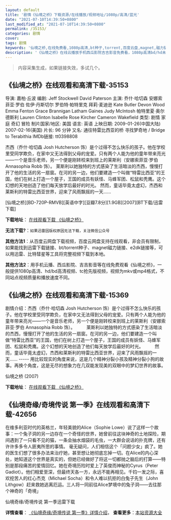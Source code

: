 ```yaml
---
layout: default
title: '剧情《仙境之桥》下载资源/在线播放/视频地址/1080p/高清/蓝光'
date: "2021-07-10T14:39:50+0800"
last_modified_at: "2021-07-10T14:39:50+0800"
permalink: /35153/
categories: 剧情
cover:
tags: 剧情
keywords: '仙境之桥,在线免费看,1080p高清,bt种子,torrent,百度云盘,magnet,磁力链,迅雷下载资源'
description: '《仙境之桥》在线云播放手机西瓜影院吉吉影音免费看，1080p高清bd/hd未删减完整版和tc抢先枪版，mkv/mp4格式，附带bt/torrent种子、magnet/磁力链、百度云盘、网盘资源迅雷下载链接'
---
```


>内容采集生成，如果链接失效，多试几个。


## 《仙境之桥》在线观看和高清下载-35153

导演: 嘉柏·丘波 编剧: Jeff Stockwell David Paterson 主演: 乔什·哈切森 安娜索菲亚·罗伯 佐伊·丹斯切尔 罗伯特·帕特里克 拜莉·麦迪逊 Kate Butler Devon Wood Emma Fenton Grace Brannigan Latham Gaines Judy McIntosh 帕特里夏·奥尔德斯利 Lauren Clinton Isabelle Rose Kircher Cameron Wakefield 类型: 剧情 家庭 奇幻 冒险 制片国家/地区: 美国 语言: 英语 上映日期: 2009-01-26(中国大陆) 2007-02-16(美国) 片长: 96 分钟 又名: 通往特雷比西亚的桥 寻找梦奇地 / Bridge to Terabithia IMDb链接: tt0398808

杰西（乔什·哈切森 Josh Hutcherson 饰）是个过得不怎么快乐的孩子。他在学校里受同学欺负，在家中又无法得到父母的宠爱。只有两个人能为他的童年带来亮光——一个是音乐老师，另一个便是刚转校来到班上的莱斯利（安娜索菲亚·罗伯 Annasophia Robb 饰）。 莱斯利以她独特的方式感染了生活暗淡的杰西，慢慢打开了他的生活的另一扇窗。在河的另一边，他们要建造一个叫做“特雷比西亚”的王国，他们在树上打造一个屋子，王国的成员有妖怪、马蜂军团、松鼠和秃鹰。这个幻想的天地创造了他们每天放学后最好的时光。 然而，童话毕竟太虚幻，杰西和莱斯利的特雷比西亚世界，迎来了风雨飘摇的一天……


[仙境之桥][BD-720P-RMVB][英语中字][豆瓣7.8分][1.9GB][2007][BT下载/迅雷下载]

**下载地址**： [在线观看下载 《仙境之桥》](https://www.btdx8.com/torrent/bridge_to_terabithia_2007.html) 


**无法下载?**：`如果迅雷因版权原因无法下载，关注微信公众号 `

**其他方法1**：从百度云网盘下载视频，百度云网盘支持在线观看，非会员有限制，如果能找到迅雷下载链接、bt/torrent种子、magnet磁力链接、e2dk链接等，可以用迅雷、比特彗星等工具将完整视频下载到本地。

**其他方法2**：用手机云播、西瓜影院、吉吉影音等在线免费观看《仙境之桥》，一般提供1080p高清、hd/bd高清视频、tc抢先版视频，视频为mkv或mp4格式，不同站点视频质量和播放速度不同。


## 《仙境之桥》在线观看和高清下载-15369

剧情介绍：杰西（乔什·哈切森 Josh Hutcherson 饰）是个过得不怎么快乐的孩子。他在学校里受同学欺负，在家中又无法得到父母的宠爱。只有两个人能为他的童年带来亮光——一个是音乐老师，另一个便是刚转校来到班上的莱斯利（安娜索菲亚·罗伯 Annasophia Robb 饰）。  　　莱斯利以她独特的方式感染了生活暗淡的杰西，慢慢打开了他的生活的另一扇窗。在河的另一边，他们要建造一个叫做“特雷比西亚”的王国，他们在树上打造一个屋子，王国的成员有妖怪、马蜂军团、松鼠和秃鹰。这个幻想的天地创造了他们每天放学后最好的时光。  　　然而，童话毕竟太虚幻，杰西和莱斯利的特雷比西亚世界，迎来了风雨飘摇的一天…… ----- 用比较现实的角度来说，这是几个精神分裂小孩及精神分裂小狗的故事。再换个角度，这是无尽的想象力在几双能发现美的双眼中的梦幻世界的故事。


仙境之桥 (2007)

**下载地址**： [在线观看下载 《仙境之桥》](https://www.btbtdy.me/btdy/dy4648.html) 


## 《仙境奇缘/奇境传说 第一季》在线观看和高清下载-42656

在维多利亚时代的英格兰，年轻美貌的Alice（Sophie Lowe）说了这样一个故事：一个兔子洞的另一边存在一个奇怪的世界，她曾前往这块神奇的土地探险，期间遇到了一只看不见的猫，一条会抽水烟袋的毛虫，一大群会说话的扑克牌，还有许许多多令人匪夷所思的事情。 毫无疑问，人们相信这个「问题少女」疯了。她的医生们想了很多办法来治疗她，甚至想让她彻底忘掉一切。在Alice的内心深处，她知道这个世界是真实的，但她已经做好了将这一切都抛之脑后的打算&mdash;—特别是那段痛苦的爱情回忆。她在奇境历险时爱上了英俊而神秘的Cyrus（Peter Gadiot）。他们相爱至深，但最终天各一方，永远不能再相见。千钧一发之际，喜欢挖苦人的红心杰克（Michael Socha）和令人难以抗拒的白兔子先生（John Lithgow）赶来救她逃离厄运。三人将一同前往Alice梦境中的兔子洞&mdash;—去往那个神奇的「奇境」</p>


仙境奇缘/奇境传说 第一季迅雷下载

**详情查看**： [《仙境奇缘/奇境传说 第一季》详情介绍](/movie/42656/)， **查看更多**：[本站资源大全](/movie/t/all/)

